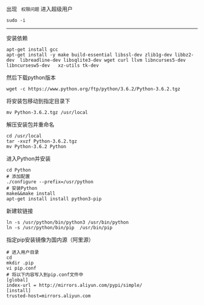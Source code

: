 出现 ` 权限问题` 进入超级用户

```
sudo -i
```

------

安装依赖

```
apt-get install gcc
apt-get install -y make build-essential libssl-dev zlib1g-dev libbz2-dev  libreadline-dev libsqlite3-dev wget curl llvm libncurses5-dev libncursesw5-dev   xz-utils tk-dev
```

然后下载python版本

```
wget -c https://www.python.org/ftp/python/3.6.2/Python-3.6.2.tgz
```

将安装包移动到指定目录下

```
mv Python-3.6.2.tgz /usr/local
```

解压安装包并重命名

```
cd /usr/local
tar -xvzf Python-3.6.2.tgz
mv Python-3.6.2 Python
```

进入Python并安装

```
cd Python 
# 添加配置
./configure --prefix=/usr/python
# 安装Python 
make&&make install
apt-get install install python3-pip
```

新建软链接

```
ln -s /usr/python/bin/python3 /usr/bin/python
ln -s /usr/python/bin/pip  /usr/bin/pip
```

指定pip安装镜像为国内源（阿里源）

```
# 进入用户目录
cd 
mkdir .pip
vi pip.conf
# 将以下内容写入到pip.conf文件中
[global]
index-url = http://mirrors.aliyun.com/pypi/simple/
[install]
trusted-host=mirrors.aliyun.com
```

